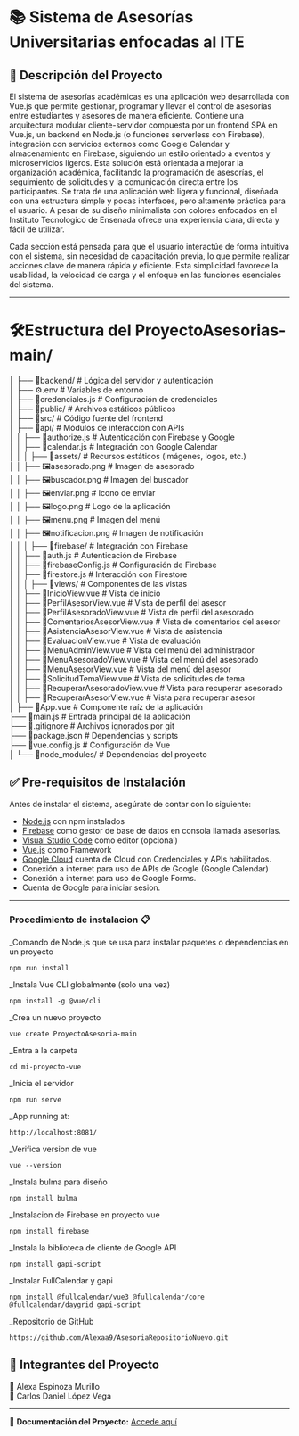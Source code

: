 # 📚 Sistema de Asesorías Universitarias enfocadas al ITE  

## 📝 Descripción del Proyecto  
El sistema de asesorías académicas es una aplicación web desarrollada con Vue.js que permite gestionar, programar y llevar el control de asesorías entre estudiantes y asesores de manera eficiente. Contiene una arquitectura modular cliente-servidor compuesta por un frontend SPA en Vue.js, un backend en Node.js (o funciones serverless con Firebase), integración con servicios externos como Google Calendar y almacenamiento en Firebase, siguiendo un estilo orientado a eventos y microservicios ligeros. Esta solución está orientada a mejorar la organización académica, facilitando la programación de asesorías, el seguimiento de solicitudes y la comunicación directa entre los participantes. Se trata de una aplicación web ligera y funcional, diseñada con una estructura simple y pocas interfaces, pero altamente práctica para el usuario. A pesar de su diseño minimalista con colores enfocados en el Instituto Tecnologico de Ensenada ofrece una experiencia clara, directa y fácil de utilizar.

Cada sección está pensada para que el usuario interactúe de forma intuitiva con el sistema, sin necesidad de capacitación previa, lo que permite realizar acciones clave de manera rápida y eficiente. Esta simplicidad favorece la usabilidad, la velocidad de carga y el enfoque en las funciones esenciales del sistema.

---

# 🛠️Estructura del ProyectoAsesorias-main/<br>
│
├── 📁backend/                 # Lógica del servidor y autenticación  
│   ├── ⚙️.env                 # Variables de entorno  
│   ├── 📄credenciales.js      # Configuración de credenciales  
│
├── 📁public/                # Archivos estáticos públicos  
│
├── 📁src/                     # Código fuente del frontend  
│   ├── 📁api/                 # Módulos de interacción con APIs  
│   │   ├── 📄authorize.js     # Autenticación con Firebase y Google  
│   │   ├── 📄calendar.js      # Integración con Google Calendar  
│   │
│   ├── 📁assets/              # Recursos estáticos (imágenes, logos, etc.)  
│   │   ├── 🖼️asesorado.png    # Imagen de asesorado  
│   │   ├── 🖼️buscador.png     # Imagen del buscador  
│   │   ├── 🖼️enviar.png       # Icono de enviar  
│   │   ├── 🖼️logo.png         # Logo de la aplicación  
│   │   ├── 🖼️menu.png         # Imagen del menú  
│   │   ├── 🖼️notificacion.png # Imagen de notificación  
│   │
│   ├── 📁firebase/            # Integración con Firebase  
│   │   ├── 📄auth.js         # Autenticación de Firebase  
│   │   ├── 📄firebaseConfig.js # Configuración de Firebase  
│   │   ├── 📄firestore.js    # Interacción con Firestore  
│   │
│   ├── 📁views/               # Componentes de las vistas  
│   │   ├── 📄InicioView.vue   # Vista de inicio  
│   │   ├── 📄PerfilAsesorView.vue # Vista de perfil del asesor  
│   │   ├── 📄PerfilAsesoradoView.vue # Vista de perfil del asesorado  
│   │   ├── 📄ComentariosAsesorView.vue # Vista de comentarios del asesor  
│   │   ├── 📄AsistenciaAsesorView.vue # Vista de asistencia  
│   │   ├── 📄EvaluacionView.vue # Vista de evaluación  
│   │   ├── 📄MenuAdminView.vue # Vista del menú del administrador  
│   │   ├── 📄MenuAsesoradoView.vue # Vista del menú del asesorado  
│   │   ├── 📄MenuAsesorView.vue # Vista del menú del asesor  
│   │   ├── 📄SolicitudTemaView.vue # Vista de solicitudes de tema  
│   │   ├── 📄RecuperarAsesoradoView.vue # Vista para recuperar asesorado  
│   │   ├── 📄RecuperarAsesorView.vue # Vista para recuperar asesor  
│
├── 📄App.vue                  # Componente raíz de la aplicación  
├── 📄main.js                  # Entrada principal de la aplicación  
├── 📄.gitignore               # Archivos ignorados por git  
├── 📄package.json             # Dependencias y scripts  
├── 📄vue.config.js            # Configuración de Vue  
│
└── 📁node_modules/            # Dependencias del proyecto  


## ✅ Pre-requisitos de Instalación  

Antes de instalar el sistema, asegúrate de contar con lo siguiente:  

- [Node.js](https://nodejs.org/) con npm instalados  
- [Firebase](https://console.firebase.google.com/project/asesorias-32539/firestore/databases/-default-/data/~2FAsesorado~2Falumna@ite.edu.mx~2Fobservaciones~2Fomxqh9Lh0PFNiJ0SqqNM) como gestor de base de datos en consola llamada asesorias.
- [Visual Studio Code](https://code.visualstudio.com/) como editor (opcional)
- [Vue.js](https://vuejs.org/guide/quick-start.html) como Framework
- [Google Cloud](https://console.cloud.google.com/apis/library/browse?inv=1&invt=Abywwg&project=asesorias-459817) cuenta de Cloud con Credenciales y APIs habilitados.
- Conexión a internet para uso de APIs de Google (Google Calendar)
- Conexión a internet para uso de Google Forms.
- Cuenta de Google para iniciar sesion.

---

### Procedimiento de instalacion 📋

_Comando de Node.js que se usa para instalar paquetes o dependencias en un proyecto

```
npm run install
```
_Instala Vue CLI globalmente (solo una vez)

```
npm install -g @vue/cli
```
_Crea un nuevo proyecto 

```
vue create ProyectoAsesoria-main
```
_Entra a la carpeta 

```
cd mi-proyecto-vue
```
_Inicia el servidor 

```
npm run serve
```
_App running at:

```
http://localhost:8081/
```
_Verifica version de vue

```
vue --version
```
_Instala bulma para diseño

```
npm install bulma
```
_Instalacion de Firebase en proyecto vue

```
npm install firebase

```
_Instala la biblioteca de cliente de Google API

```
npm install gapi-script

```
_Instalar FullCalendar y gapi

```
npm install @fullcalendar/vue3 @fullcalendar/core @fullcalendar/daygrid gapi-script

```
_Repositorio de GitHub

```
https://github.com/Alexaa9/AsesoriaRepositorioNuevo.git

```


## 👥 Integrantes del Proyecto
👤 Alexa Espinoza Murillo <br>
👤 Carlos Daniel López Vega <br>

---

📄 **Documentación del Proyecto:** [Accede aquí](https://docs.google.com/document/d/1jm7XVzMNtXdvODL4rA-e8vWEbzKD7CJ24IId1VVeDOU/edit?usp=sharing)  


